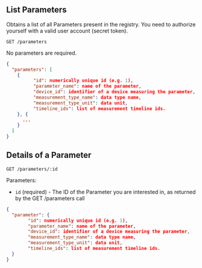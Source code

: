 ## List Parameters

Obtains a list of all Parameters present in the registry. You need to authorize yourself with a valid user account (secret token).

```
GET /parameters
```
No parameters are required.

```json
{
  "parameters": [
    {
          "id": numerically unique id (e.g. 1),
          "parameter_name": name of the parameter,
          "device_id": identifier of a device measuring the parameter,
          "measurement_type_name": data type name,
          "measurement_type_unit": data unit,
          "timeline_ids": list of measurement timeline ids.
    }, {
      ...
    }
  ]
}
```

## Details of a Parameter

```
GET /parameters/:id
```

Parameters:

+ `id` (required) - The ID of the Parameter you are interested in, as returned by the GET /parameters call

```json
{
  "parameter": {
        "id": numerically unique id (e.g. 1),
        "parameter_name": name of the parameter,
        "device_id": identifier of a device measuring the parameter,
        "measurement_type_name": data type name,
        "measurement_type_unit": data unit,
        "timeline_ids": list of measurement timeline ids.
  }
}
```
